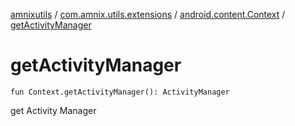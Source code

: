 [amnixutils](../../index.md) / [com.amnix.utils.extensions](../index.md) / [android.content.Context](index.md) / [getActivityManager](./get-activity-manager.md)

# getActivityManager

`fun Context.getActivityManager(): ActivityManager`

get Activity Manager

